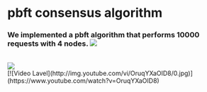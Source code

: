 # pbft consensus algorithm

<h3>We implemented a pbft algorithm that performs 10000 requests with 4 nodes. <a href="https://www.youtube.com/watch?v=OruqYXaOID8"><img src="https://img.shields.io/badge/Go-00ADD8?style=flat-square&logo=Go&logoColor=white"/></a></h3>
<br>
<a href="https://www.youtube.com/watch?v=OruqYXaOID8"><img src="https://img.shields.io/badge/Youtube-FF0000?style=flat-square&logo=YouTube&logoColor=white"/></a>
<br>
[![Video Lavel](http://img.youtube.com/vi/OruqYXaOID8/0.jpg)](https://www.youtube.com/watch?v=OruqYXaOID8)
